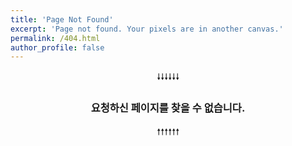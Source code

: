 ```yaml
---
title: 'Page Not Found'
excerpt: 'Page not found. Your pixels are in another canvas.'
permalink: /404.html
author_profile: false
---
```


<center>🠗🠗🠗🠗🠗🠗</center>

### <center> 요청하신 페이지를 찾을 수 없습니다. </center>

<center>🠕🠕🠕🠕🠕🠕</center>
<script>
  var GOOG_FIXURL_LANG = 'en';
  var GOOG_FIXURL_SITE = 'https://developshin.github.io'
</script>
<script src="https://linkhelp.clients.google.com/tbproxy/lh/wm/fixurl.js">
</script>
